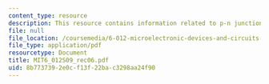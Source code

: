 ```yaml
---
content_type: resource
description: This resource contains information related to p-n junction.
file: null
file_location: /coursemedia/6-012-microelectronic-devices-and-circuits-spring-2009/8b7737392e0cf13f22bac3298aa24f90_MIT6_012S09_rec06.pdf
file_type: application/pdf
resourcetype: Document
title: MIT6_012S09_rec06.pdf
uid: 8b773739-2e0c-f13f-22ba-c3298aa24f90
---
```

